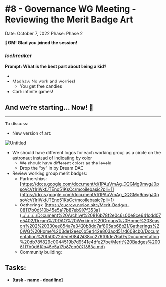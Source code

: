 # #8 - Governance WG Meeting - Reviewing the Merit Badge Art

Date: October 7, 2022
Phase: Phase 2

🌱**GM! Glad you joined the session!** 

### *Icebreaker*

**Prompt: What is the best part about being a kid?** 

- 
- Madhav: No work and worries!
    - You get free candies
- Carl: infinite games!

## And we’re starting... Now! 🚀

****
To discuss: 

- New version of art:

![Untitled](#8%20-%20Governance%20WG%20Meeting%20-%20Reviewing%20the%20Merit%20B%201bd3f140b053449dae9533422a992aed/Untitled.png)

- We should have different logos for each working group as a circle on the astronaut instead of indicating by color
    - We should have different colors as the levels
    - Drop the “by” in by Dream DAO
- Review working group merit badges:
    - Partnerships: [https://docs.google.com/document/d/1PAuVmAg_CQGMg9mvgJ0psoVcVt1rlWkfJTEno51KsCc/mobilebasic?pli=1](https://docs.google.com/document/d/1PAuVmAg_CQGMg9mvgJ0psoVcVt1rlWkfJTEno51KsCc/mobilebasic?pli=1)
    - Gatherings: [https://cucrew.notion.site/Merit-Badges-08117b0d610b45e5a17b87eb907f353a](../../../../Document%20Archive%20816b78f2e0c6400e8ce641cdd07e5402/Dream%20DAO%20Working%20Groups%20Home%20Season%202%20330ee854a7e3420b8dd7af805ab68b21/Gatherings%20WG%20Home%203de12eec0b5e442e803acd51ad608cb0/Documentation%20f50072dede0842d38cc276f0fde76a0e/Documentation%20db789829c0044519b7d9641e4dfe27be/Merit%20Badges%2008117b0d610b45e5a17b87eb907f353a.md)
    - Community building:

## Tasks:

- **[task - name - deadline]**